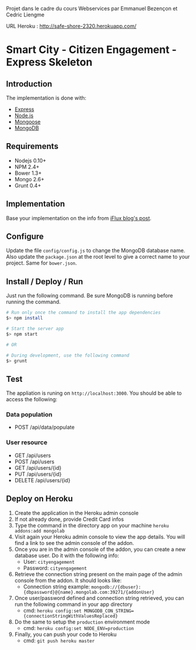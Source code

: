 Projet dans le cadre du cours Webservices par Emmanuel Bezençon et Cedric Liengme

URL Heroku : http://safe-shore-2320.herokuapp.com/

# Smart City - Citizen Engagement - Express Skeleton

## Introduction

The implementation is done with:

- [Express](http://expressjs.com/)
- [Node.js](http://nodejs.org/)
- [Mongoose](mongoosejs.com)
- [MongoDB](http://www.mongodb.org/)

## Requirements

- Nodejs 0.10+
- NPM 2.4+
- Bower 1.3+
- Mongo 2.6+
- Grunt 0.4+

## Implementation

Base your implementation on the info from [iFlux blog's post](http://www.iflux.io/use-case/2015/02/03/citizen-engagement.html).

## Configure

Update the file `config/config.js` to change the MongoDB database name. Also update the `package.json` at the root level to give
a correct name to your project. Same for `bower.json`.

## Install / Deploy / Run

Just run the following command. Be sure MongoDB is running before running the command.

```bash
# Run only once the command to install the app dependencies
$> npm install

# Start the server app
$> npm start

# OR

# During development, use the following command
$> grunt
```

## Test

The appliation is runing on `http://localhost:3000`. You should be able to access the following:

### Data population

- POST /api/data/populate

### User resource

- GET /api/users
- POST /api/users
- GET /api/users/{id}
- PUT /api/users/{id}
- DELETE /api/users/{id}

## Deploy on Heroku

1. Create the application in the Heroku admin console
2. If not already done, provide Credit Card infos
3. Type the command in the directory app on your machine `heroku addons:add mongolab`
4. Visit again your Heroku admin console to view the app details. You will find a link to see the admin console of the addon.
5. Once you are in the admin console of the addon, you can create a new database user. Do it with the following info:
	- User: `cityengagement`
	- Password: `cityengagement`
6. Retrieve the connection string present on the main page of the admin console from the addon. It should looks like:
	- Connection string example: `mongodb://{dbuser}:{dbpassword}@{name}.mongolab.com:39271/{addonUser}`
7. Once user/password defined and connection string retrieved, you can run the following command in your app directory
	- cmd: `heroku config:set MONGODB_CON_STRING={connectionStringWithValuesReplaced}`
8. Do the same to setup the `production` environment mode
	- cmd: `heroku config:set NODE_ENV=production`
9. Finally, you can push your code to Heroku
	- cmd: `git push heroku master`

